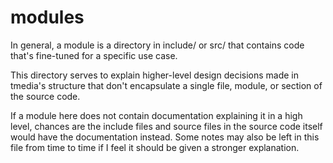 # modules

In general, a module is a directory in include/ or src/ that contains code
that's fine-tuned for a specific use case.

This directory serves to explain higher-level design decisions made in tmedia's
structure that don't encapsulate a single file, module, or section of the
source code.

If a module here does not contain documentation explaining it in a high level,
chances are the include files and source files in the source code itself would
have the documentation instead. Some notes may also be left
in this file from time to time if I feel it should be given a stronger
explanation.